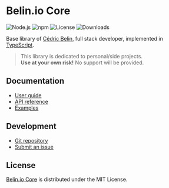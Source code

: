 # Belin.io Core
![Node.js](https://badgen.net/npm/node/@cedx/core) ![npm](https://badgen.net/npm/v/@cedx/core) ![License](https://badgen.net/npm/license/@cedx/core) ![Downloads](https://badgen.net/npm/dt/@cedx/core)

Base library of [Cédric Belin](https://belin.io), full stack developer,
implemented in [TypeScript](https://www.typescriptlang.org).

> This library is dedicated to personal/side projects.  
> **Use at your own risk!** No support will be provided.

## Documentation
- [User guide](https://github.com/cedx/core.js/wiki)
- [API reference](https://cedx.github.io/core.js)
- [Examples](https://github.com/cedx/core.js/tree/main/example)

## Development
- [Git repository](https://github.com/cedx/core.js)
- [Submit an issue](https://github.com/cedx/core.js/issues)

## License
[Belin.io Core](https://github.com/cedx/core.js) is distributed under the MIT License.
